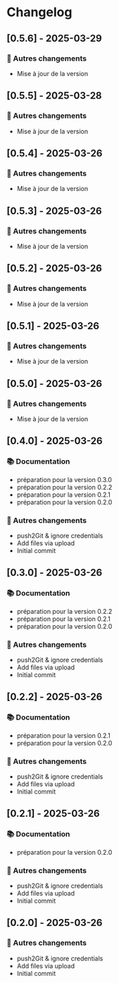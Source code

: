 # Changelog

## [0.5.6] - 2025-03-29

### 🔄 Autres changements

- Mise à jour de la version



## [0.5.5] - 2025-03-28

### 🔄 Autres changements

- Mise à jour de la version



## [0.5.4] - 2025-03-26

### 🔄 Autres changements

- Mise à jour de la version



## [0.5.3] - 2025-03-26

### 🔄 Autres changements

- Mise à jour de la version



## [0.5.2] - 2025-03-26

### 🔄 Autres changements

- Mise à jour de la version



## [0.5.1] - 2025-03-26

### 🔄 Autres changements

- Mise à jour de la version



## [0.5.0] - 2025-03-26

### 🔄 Autres changements

- Mise à jour de la version



## [0.4.0] - 2025-03-26

### 📚 Documentation

- préparation pour la version 0.3.0
- préparation pour la version 0.2.2
- préparation pour la version 0.2.1
- préparation pour la version 0.2.0

### 🔄 Autres changements

- push2Git & ignore credentials
- Add files via upload
- Initial commit



## [0.3.0] - 2025-03-26

### 📚 Documentation

- préparation pour la version 0.2.2
- préparation pour la version 0.2.1
- préparation pour la version 0.2.0

### 🔄 Autres changements

- push2Git & ignore credentials
- Add files via upload
- Initial commit



## [0.2.2] - 2025-03-26

### 📚 Documentation

- préparation pour la version 0.2.1
- préparation pour la version 0.2.0

### 🔄 Autres changements

- push2Git & ignore credentials
- Add files via upload
- Initial commit



## [0.2.1] - 2025-03-26

### 📚 Documentation

- préparation pour la version 0.2.0

### 🔄 Autres changements

- push2Git & ignore credentials
- Add files via upload
- Initial commit



## [0.2.0] - 2025-03-26

### 🔄 Autres changements

- push2Git & ignore credentials
- Add files via upload
- Initial commit



